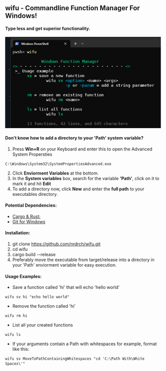 ## wifu - Commandline Function Manager For Windows! 
#### Type less and get superior functionality. 
![Example](https://github.com/jds4nrdrch/pics/blob/main/example2.png)

#### Don't know how to add a directory to your 'Path' system variable?
1. Press **Win+R** on your Keyboard and enter this to open the Advanced System Propersties 
```
C:\Windows\System32\SystemPropertiesAdvanced.exe
```
2. Click **Enviorment Variables** at the bottom.
3. In the **System variables** box, search for the variable **'Path'**, click on it to mark it and hit **Edit**
4. To add a directory now, click **New** and enter the **full path** to your executables directory.

#### Potential Dependencies:
- [Cargo & Rust:](https://doc.rust-lang.org/cargo/getting-started/installation.html)
- [Git for Windows](https://gitforwindows.org/)
#### Installation:
1. git clone https://github.com/nrdrch/wifu.git
2. cd wifu
3. cargo build --release
4. Preferably move the executable from target/release into a directory in your 'Path' enviorment variable for easy execution.

#### Usage Examples:
- Save a function called 'hi' that will echo 'hello world'
```
wifu sv hi "echo hello world"
```
- Remove the function called 'hi'
```
wifu rm hi
```
- List all your created functions
```
wifu ls
```
- If your arguments contain a Path with whitespaces for example, format like this:
```
wifu sv MoveToPathContainingWhitespaces "cd 'C:\Path With\White Spaces\'"
```
